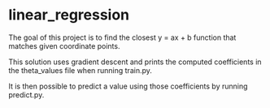 # linear_regression
The goal of this project is to find the closest y = ax + b function that matches given coordinate points.

This solution uses gradient descent and prints the computed coefficients in the theta_values file when running train.py.

It is then possible to predict a value using those coefficients by running predict.py.
